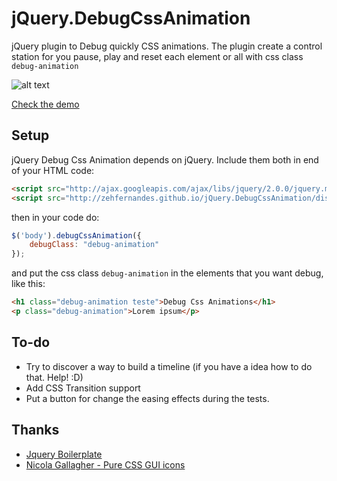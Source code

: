 jQuery.DebugCssAnimation
========================

jQuery plugin to Debug quickly CSS animations. The plugin create a control station for you pause, play and reset each element or all with css class `debug-animation`

![alt text](http://zehfernandes.github.io/jQuery.DebugCssAnimation/control-panel.png "Image of control panel")

[Check the demo](http://zehfernandes.github.io/jQuery.DebugCssAnimation/demo/)

## Setup

jQuery Debug Css Animation depends on jQuery. Include them both in end of your HTML code:

```html
<script src="http://ajax.googleapis.com/ajax/libs/jquery/2.0.0/jquery.min.js"></script>
<script src="http://zehfernandes.github.io/jQuery.DebugCssAnimation/dist/jquery.debugcssanimation.min.js"></script>
```

then in your code do:

```javascript
$('body').debugCssAnimation({
	debugClass: "debug-animation"
});
```
and put the css class `debug-animation` in the elements that you want debug, like this:

```html
<h1 class="debug-animation teste">Debug Css Animations</h1>
<p class="debug-animation">Lorem ipsum</p>
```

## To-do

* Try to discover a way to build a timeline (if you have a idea how to do that. Help! :D)
* Add CSS Transition support
* Put a button for change the easing effects during the tests.

## Thanks

* [Jquery Boilerplate](http://jqueryboilerplate.com/)
* [Nicola Gallagher - Pure CSS GUI icons](http://nicolasgallagher.com/pure-css-gui-icons/)

